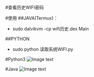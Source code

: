#查看历史WIFI密码

#使用
  ##JAVA(Termux)：
  - sudo dalvikvm -cp wifi历史.dex Main

  ##PYTHON
  - sudo python 读取系统WIFI.py
  
#Python3
![Image text](/pic/2.png)

#Java
![Image text](/pic/1.png)
